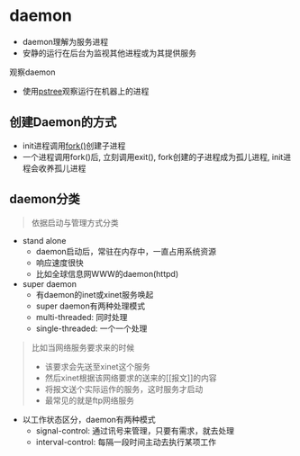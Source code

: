 # daemon

- daemon理解为服务进程
- 安静的运行在后台为监视其他进程或为其提供服务

观察daemon

- 使用[pstree](linux-pstree.md)观察运行在机器上的进程

## 创建Daemon的方式

- init进程调用[fork()](linux-process-fork().md)创建子进程
- 一个进程调用fork()后, 立刻调用exit(), fork创建的子进程成为孤儿进程, init进程会收养孤儿进程

## daemon分类

> 依据启动与管理方式分类

- stand alone
  - daemon启动后，常驻在内存中，一直占用系统资源
  - 响应速度很快
  - 比如全球信息网WWW的daemon(httpd)
- super daemon
  - 有daemon的inet或xinet服务唤起
  - super daemon有两种处理模式
   - multi-threaded: 同时处理
   - single-threaded: 一个一个处理

> 比如当网络服务要求来的时候
> - 该要求会先送至xinet这个服务
> - 然后xinet根据该网络要求的送来的[[报文]]的内容
> - 将报文送个实际运作的服务，这时服务才启动
> - 最常见的就是ftp网络服务

- 以工作状态区分，daemon有两种模式
  - signal-control: 通过讯号来管理，只要有需求，就去处理
  - interval-control: 每隔一段时间主动去执行某项工作
